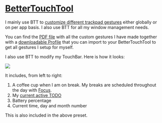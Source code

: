 # [BetterTouchTool](https://www.boastr.net)
I mainly use BTT to [customize different trackpad gestures](https://medium.com/@nikitavoloboev/take-control-of-your-touchpad-on-macos-45c581f542e0#.7n1ye6vze) either globally or on per app basis. I also use BTT for all my window management needs.

You can find the [PDF file](./gestures.pdf) with all the custom gestures I have made together with a [downloadable Profile](https://cdn.rawgit.com/nikitavoloboev/my-mac-os/master/btt/Main.bttpreset) that you can import to your BetterTouchTool to get all gestures I setup for myself.

I also use BTT to modify my TouchBar. Here is how it looks:

![](https://i.imgur.com/JFynngQ.png)

It includes, from left to right:
1. A coffee cup when I am on break. My breaks are scheduled throughout the day with [Focus](https://wiki.nikitavoloboev.xyz/focusing/focusing).
2. My [current active TODO](https://github.com/nikitavoloboev/small-workflows/tree/master/todo-task#readme)
3. Battery percentage
4. Current time, day and month number

This is also included in the above preset.